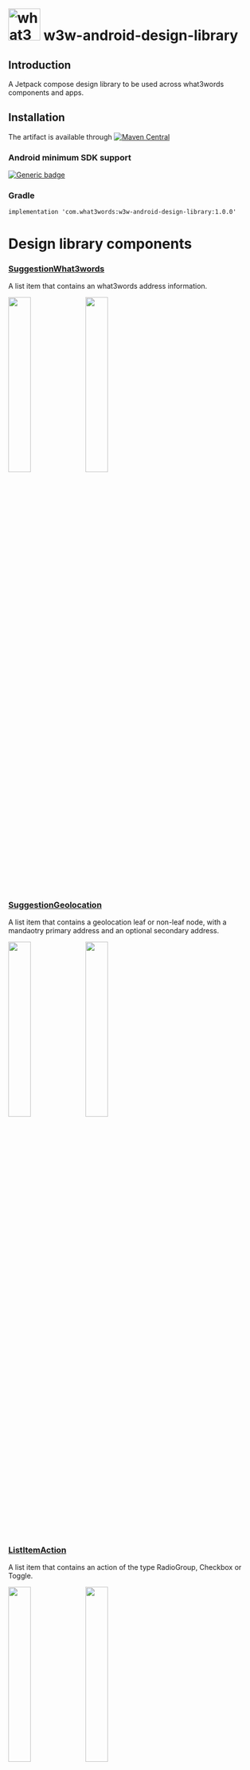 # <img src="https://what3words.com/assets/images/w3w_square_red.png" width="64" height="64" alt="what3words">&nbsp;w3w-android-design-library

## Introduction

A Jetpack compose design library to be used across what3words components and apps.

## Installation

The artifact is available
through [![Maven Central](https://img.shields.io/maven-central/v/com.what3words/w3w-android-design-library.svg?label=Maven%20Central)](https://search.maven.org/search?q=g:%22com.what3words%22%20AND%20a:%22w3w-android-design-library%22)

### Android minimum SDK support

[![Generic badge](https://img.shields.io/badge/minSdk-24-green.svg)](https://developer.android.com/about/versions/nougat)

### Gradle

```
implementation 'com.what3words:w3w-android-design-library:1.0.0'
```

# Design library components

### [SuggestionWhat3words](https://github.com/what3words/w3w-android-design-library/blob/main/design-library/src/main/java/com/what3words/design/library/ui/components/SuggestionWhat3words.kt) 

A list item that contains an what3words address information.

<p float="left">
    <img src="./images/SuggestionWhat3wordsDay.png" width=30% height=30%>
    <img src="./images/SuggestionWhat3wordsNight.png" width=30% height=30%>
</p>

#

### [SuggestionGeolocation](https://github.com/what3words/w3w-android-design-library/blob/main/design-library/src/main/java/com/what3words/design/library/ui/components/SuggestionGeolocation.kt) 

A list item that contains a geolocation leaf or non-leaf node, with a mandaotry primary address and an optional secondary address.

<p float="left">
    <img src="./images/SuggestionGeolocationDay.png" width=30% height=30%>
    <img src="./images/SuggestionGeolocationNight.png" width=30% height=30%>
</p>

#

### [ListItemAction](https://github.com/what3words/w3w-android-design-library/blob/main/design-library/src/main/java/com/what3words/design/library/ui/components/ListItemAction.kt) 

A list item that contains an action of the type RadioGroup, Checkbox or Toggle.

<p float="left">
    <img src="./images/ListItemActionDay.png" width=30% height=30%>
    <img src="./images/ListItemActionNight.png" width=30% height=30%>
</p>

#

### [ListItemNavigation](https://github.com/what3words/w3w-android-design-library/blob/main/design-library/src/main/java/com/what3words/design/library/ui/components/ListItemNavigation.kt) 

A list item that navigates to a different screen/action.

<p float="left">
    <img src="./images/ListItemNavigationDay.png" width=30% height=30%>
    <img src="./images/ListItemNavigationNight.png" width=30% height=30%>
</p>

#

### [FormField](https://github.com/what3words/w3w-android-design-library/blob/main/design-library/src/main/java/com/what3words/design/library/ui/components/FormField.kt) 

A TextField to be used in What3words apps and demo apps that can be easily styled to look highly integrated within any app.

<p float="left">
    <img src="./images/FormFieldsDay.png" width=30% height=30%>
    <img src="./images/FormFieldsNight.png" width=30% height=30%>
</p>

#

### [Buttons](https://github.com/what3words/w3w-android-design-library/blob/main/design-library/src/main/java/com/what3words/design/library/ui/components/Buttons.kt) 

A set of buttons to be used on our internal what3words and sample apps, we have PrimaryButton, SecondayButton, TertriaryButton, TextButton and OutinedButton with three different sizes and with a optional start icon.

<p float="left">
    <img src="./images/ButtonsDay.png" width=30% height=30%>
    <img src="./images/ButtonsNight.png" width=30% height=30%>
</p>

#

### [IconButtons](https://github.com/what3words/w3w-android-design-library/blob/main/design-library/src/main/java/com/what3words/design/library/ui/components/IconButtons.kt) 

A set of icon buttons to be used on our internal what3words and sample apps, we have FilledIconButton, GhostFilledIconButton and OutlinedIconButton with three different sizes.

<p float="left">
    <img src="./images/IconButtonsDay.png" width=30% height=30%>
    <img src="./images/IconButtonsNight.png" width=30% height=30%>
</p>

#

### [Notification](https://github.com/what3words/w3w-android-design-library/blob/main/design-library/src/main/java/com/what3words/design/library/ui/components/Notification.kt) 

A notification component with the following types Information, Error, Warning or Confirmation.

<p float="left">
    <img src="./images/NotificationsDay.png" width=30% height=30%>
    <img src="./images/NotificationsNight.png" width=30% height=30%>
</p>